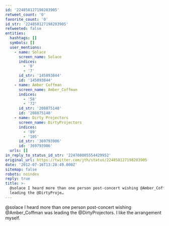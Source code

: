 ```yaml
---
id: '224858127198203905'
retweet_count: '0'
favorite_count: '0'
id_str: '224858127198203905'
retweeted: false
entities:
  hashtags: []
  symbols: []
  user_mentions:
    - name: Solace
      screen_name: Solace
      indices:
        - '0'
        - '7'
      id_str: '145893844'
      id: '145893844'
    - name: Amber Coffman
      screen_name: Amber_Coffman
      indices:
        - '58'
        - '72'
      id_str: '208875148'
      id: '208875148'
    - name: Dirty Projectors
      screen_name: DirtyProjectors
      indices:
        - '89'
        - '105'
      id_str: '369793906'
      id: '369793906'
  urls: []
in_reply_to_status_id_str: '224708005554429952'
original_url: https://twitter.com/jth/status/224858127198203905
date: '2012-07-16T13:28:49.000Z'
sitemap: false
robots: noindex
reply: true
title: >-
  @solace I heard more than one person post-concert wishing @Amber_Coffman was
  leading the @DirtyProje…
---
```


@solace I heard more than one person post-concert wishing @Amber_Coffman was leading the @DirtyProjectors. I like the arrangement myself.